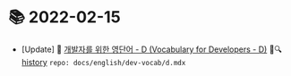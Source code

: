# 📚 2022-02-15
- [Update] 📙 [개발자를 위한 영단어 - D (Vocabulary for Developers - D)](https://til.qriositylog.com/featured/english/dev-vocab/d) 📃🔍 [history](https://github.com/Queue-ri/TIL/commits/main/docs/english/dev-vocab/d.mdx?since=2022-02-15T00:00:00Z&until=2022-02-15T23:59:59Z) `repo: docs/english/dev-vocab/d.mdx`
